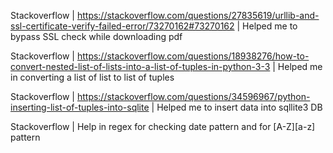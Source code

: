 Stackoverflow | https://stackoverflow.com/questions/27835619/urllib-and-ssl-certificate-verify-failed-error/73270162#73270162 | Helped me to bypass SSL check while downloading pdf

Stackoverflow | https://stackoverflow.com/questions/18938276/how-to-convert-nested-list-of-lists-into-a-list-of-tuples-in-python-3-3 | Helped me in converting a list of list to list of tuples

Stackoverflow | https://stackoverflow.com/questions/34596967/python-inserting-list-of-tuples-into-sqlite | Helped me to insert data into sqllite3 DB

Stackoverflow | Help in regex for checking date pattern and for [A-Z][a-z] pattern